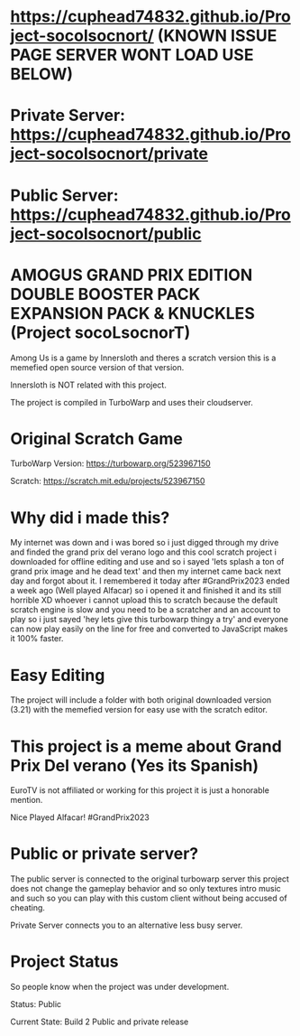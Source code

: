 # https://cuphead74832.github.io/Project-socolsocnort/ (KNOWN ISSUE PAGE SERVER WONT LOAD USE BELOW)

# Private Server: https://cuphead74832.github.io/Project-socolsocnort/private
# Public Server: https://cuphead74832.github.io/Project-socolsocnort/public

# AMOGUS GRAND PRIX EDITION DOUBLE BOOSTER PACK EXPANSION PACK & KNUCKLES (Project socoLsocnorT)
Among Us is a game by Innersloth and theres a scratch version this is a memefied open source version of that version.

Innersloth is NOT related with this project.

The project is compiled in TurboWarp and uses their cloudserver.

# Original Scratch Game
TurboWarp Version: https://turbowarp.org/523967150

Scratch: https://scratch.mit.edu/projects/523967150

# Why did i made this?
My internet was down and i was bored so i just digged through my drive and finded the grand prix del verano logo and this cool scratch project i downloaded for offline editing and use and so i sayed 'lets splash a ton of grand prix image and he dead text' and then my internet came back next day and forgot about it. I remembered it today after #GrandPrix2023 ended a week ago (Well played Alfacar) so i opened it and finished it and its still horrible XD whoever i cannot upload this to scratch because the default scratch engine is slow and you need to be a scratcher and an account to play so i just sayed 'hey lets give this turbowarp thingy a try' and everyone can now play easily on the line for free and converted to JavaScript makes it 100% faster. 

# Easy Editing
The project will include a folder with both original downloaded version (3.21) with the memefied version for easy use with the scratch editor.

# This project is a meme about Grand Prix Del verano (Yes its Spanish)
EuroTV is not affiliated or working for this project it is just a honorable mention.

Nice Played Alfacar! #GrandPrix2023

# Public or private server?

The public server is connected to the original turbowarp server this project does not change the gameplay behavior and so only textures intro music and such so you can play with this custom client without being accused of cheating.

Private Server connects you to an alternative less busy server.

# Project Status
So people know when the project was under development.

Status: Public

Current State: Build 2 Public and private release
